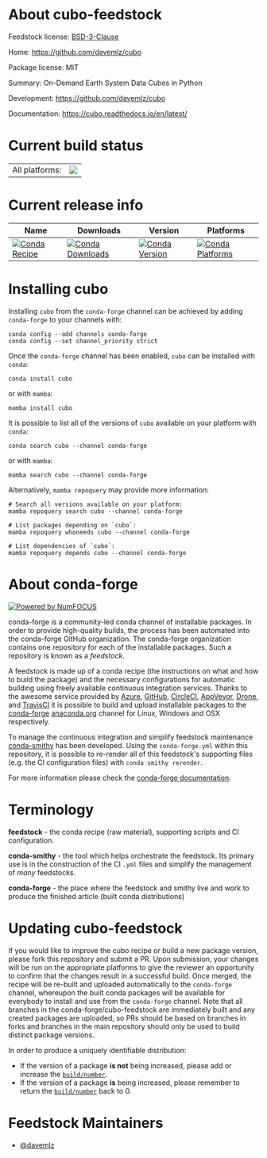 About cubo-feedstock
====================

Feedstock license: [BSD-3-Clause](https://github.com/conda-forge/cubo-feedstock/blob/main/LICENSE.txt)

Home: https://github.com/davemlz/cubo

Package license: MIT

Summary: On-Demand Earth System Data Cubes in Python

Development: https://github.com/davemlz/cubo

Documentation: https://cubo.readthedocs.io/en/latest/

Current build status
====================


<table><tr><td>All platforms:</td>
    <td>
      <a href="https://dev.azure.com/conda-forge/feedstock-builds/_build/latest?definitionId=18712&branchName=main">
        <img src="https://dev.azure.com/conda-forge/feedstock-builds/_apis/build/status/cubo-feedstock?branchName=main">
      </a>
    </td>
  </tr>
</table>

Current release info
====================

| Name | Downloads | Version | Platforms |
| --- | --- | --- | --- |
| [![Conda Recipe](https://img.shields.io/badge/recipe-cubo-green.svg)](https://anaconda.org/conda-forge/cubo) | [![Conda Downloads](https://img.shields.io/conda/dn/conda-forge/cubo.svg)](https://anaconda.org/conda-forge/cubo) | [![Conda Version](https://img.shields.io/conda/vn/conda-forge/cubo.svg)](https://anaconda.org/conda-forge/cubo) | [![Conda Platforms](https://img.shields.io/conda/pn/conda-forge/cubo.svg)](https://anaconda.org/conda-forge/cubo) |

Installing cubo
===============

Installing `cubo` from the `conda-forge` channel can be achieved by adding `conda-forge` to your channels with:

```
conda config --add channels conda-forge
conda config --set channel_priority strict
```

Once the `conda-forge` channel has been enabled, `cubo` can be installed with `conda`:

```
conda install cubo
```

or with `mamba`:

```
mamba install cubo
```

It is possible to list all of the versions of `cubo` available on your platform with `conda`:

```
conda search cubo --channel conda-forge
```

or with `mamba`:

```
mamba search cubo --channel conda-forge
```

Alternatively, `mamba repoquery` may provide more information:

```
# Search all versions available on your platform:
mamba repoquery search cubo --channel conda-forge

# List packages depending on `cubo`:
mamba repoquery whoneeds cubo --channel conda-forge

# List dependencies of `cubo`:
mamba repoquery depends cubo --channel conda-forge
```


About conda-forge
=================

[![Powered by
NumFOCUS](https://img.shields.io/badge/powered%20by-NumFOCUS-orange.svg?style=flat&colorA=E1523D&colorB=007D8A)](https://numfocus.org)

conda-forge is a community-led conda channel of installable packages.
In order to provide high-quality builds, the process has been automated into the
conda-forge GitHub organization. The conda-forge organization contains one repository
for each of the installable packages. Such a repository is known as a *feedstock*.

A feedstock is made up of a conda recipe (the instructions on what and how to build
the package) and the necessary configurations for automatic building using freely
available continuous integration services. Thanks to the awesome service provided by
[Azure](https://azure.microsoft.com/en-us/services/devops/), [GitHub](https://github.com/),
[CircleCI](https://circleci.com/), [AppVeyor](https://www.appveyor.com/),
[Drone](https://cloud.drone.io/welcome), and [TravisCI](https://travis-ci.com/)
it is possible to build and upload installable packages to the
[conda-forge](https://anaconda.org/conda-forge) [anaconda.org](https://anaconda.org/)
channel for Linux, Windows and OSX respectively.

To manage the continuous integration and simplify feedstock maintenance
[conda-smithy](https://github.com/conda-forge/conda-smithy) has been developed.
Using the ``conda-forge.yml`` within this repository, it is possible to re-render all of
this feedstock's supporting files (e.g. the CI configuration files) with ``conda smithy rerender``.

For more information please check the [conda-forge documentation](https://conda-forge.org/docs/).

Terminology
===========

**feedstock** - the conda recipe (raw material), supporting scripts and CI configuration.

**conda-smithy** - the tool which helps orchestrate the feedstock.
                   Its primary use is in the construction of the CI ``.yml`` files
                   and simplify the management of *many* feedstocks.

**conda-forge** - the place where the feedstock and smithy live and work to
                  produce the finished article (built conda distributions)


Updating cubo-feedstock
=======================

If you would like to improve the cubo recipe or build a new
package version, please fork this repository and submit a PR. Upon submission,
your changes will be run on the appropriate platforms to give the reviewer an
opportunity to confirm that the changes result in a successful build. Once
merged, the recipe will be re-built and uploaded automatically to the
`conda-forge` channel, whereupon the built conda packages will be available for
everybody to install and use from the `conda-forge` channel.
Note that all branches in the conda-forge/cubo-feedstock are
immediately built and any created packages are uploaded, so PRs should be based
on branches in forks and branches in the main repository should only be used to
build distinct package versions.

In order to produce a uniquely identifiable distribution:
 * If the version of a package **is not** being increased, please add or increase
   the [``build/number``](https://docs.conda.io/projects/conda-build/en/latest/resources/define-metadata.html#build-number-and-string).
 * If the version of a package **is** being increased, please remember to return
   the [``build/number``](https://docs.conda.io/projects/conda-build/en/latest/resources/define-metadata.html#build-number-and-string)
   back to 0.

Feedstock Maintainers
=====================

* [@davemlz](https://github.com/davemlz/)

